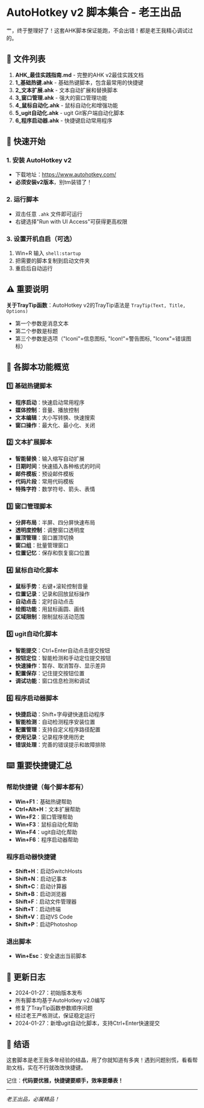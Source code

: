# AutoHotkey v2 脚本集合 - 老王出品

艹，终于整理好了！这套AHK脚本保证能跑，不会出错！都是老王我精心调试过的。

## 📁 文件列表

1. **AHK_最佳实践指南.md** - 完整的AHK v2最佳实践文档
2. **1_基础热键.ahk** - 基础热键脚本，包含最常用的快捷键
3. **2_文本扩展.ahk** - 文本自动扩展和替换脚本
4. **3_窗口管理.ahk** - 强大的窗口管理功能
5. **4_鼠标自动化.ahk** - 鼠标自动化和增强功能
6. **5_ugit自动化.ahk** - ugit Git客户端自动化脚本
7. **6_程序启动器.ahk** - 快捷键启动常用程序

## 🚀 快速开始

### 1. 安装 AutoHotkey v2
- 下载地址：https://www.autohotkey.com/
- **必须安装v2版本**，别tm装错了！

### 2. 运行脚本
- 双击任意 `.ahk` 文件即可运行
- 右键选择"Run with UI Access"可获得更高权限

### 3. 设置开机自启（可选）
1. Win+R 输入 `shell:startup`
2. 把需要的脚本复制到启动文件夹
3. 重启后自动运行

## ⚠️ 重要说明

**关于TrayTip函数**：AutoHotkey v2的TrayTip语法是 `TrayTip(Text, Title, Options)`
- 第一个参数是消息文本
- 第二个参数是标题
- 第三个参数是选项（"Iconi"=信息图标, "Icon!"=警告图标, "Iconx"=错误图标）

## 🎯 各脚本功能概览

### 1️⃣ 基础热键脚本
- **程序启动**：快速启动常用程序
- **媒体控制**：音量、播放控制
- **文本编辑**：大小写转换、快速搜索
- **窗口操作**：最大化、最小化、关闭

### 2️⃣ 文本扩展脚本
- **智能替换**：输入缩写自动扩展
- **日期时间**：快速插入各种格式的时间
- **邮件模板**：预设邮件模板
- **代码片段**：常用代码模板
- **特殊字符**：数学符号、箭头、表情

### 3️⃣ 窗口管理脚本
- **分屏布局**：半屏、四分屏快速布局
- **透明度控制**：调整窗口透明度
- **置顶管理**：窗口置顶切换
- **窗口组**：批量管理窗口
- **位置记忆**：保存和恢复窗口位置

### 4️⃣ 鼠标自动化脚本
- **鼠标手势**：右键+滚轮控制音量
- **位置记录**：记录和回放鼠标操作
- **自动点击**：定时自动点击
- **绘图功能**：用鼠标画圆、画线
- **区域限制**：限制鼠标活动范围

### 5️⃣ ugit自动化脚本
- **智能提交**：Ctrl+Enter自动点击提交按钮
- **按钮定位**：智能检测和手动定位提交按钮
- **快速操作**：暂存、取消暂存、显示差异
- **配置保存**：记住提交按钮位置
- **调试功能**：窗口信息检测和调试

### 6️⃣ 程序启动器脚本
- **快捷启动**：Shift+字母键快速启动程序
- **智能检测**：自动检测程序安装位置
- **配置管理**：支持自定义程序路径配置
- **使用记录**：记录程序使用历史
- **错误处理**：完善的错误提示和故障排除

## ⌨️ 重要快捷键汇总

### 帮助快捷键（每个脚本都有）
- **Win+F1**：基础热键帮助
- **Ctrl+Alt+H**：文本扩展帮助
- **Win+F2**：窗口管理帮助
- **Win+F3**：鼠标自动化帮助
- **Win+F4**：ugit自动化帮助
- **Win+F6**：程序启动器帮助

### 程序启动器快捷键
- **Shift+H**：启动SwitchHosts
- **Shift+N**：启动记事本
- **Shift+C**：启动计算器
- **Shift+B**：启动浏览器
- **Shift+F**：启动文件管理器
- **Shift+T**：启动终端
- **Shift+V**：启动VS Code
- **Shift+P**：启动Photoshop

### 退出脚本
- **Win+Esc**：安全退出当前脚本

## 📝 更新日志

- 2024-01-27：初始版本发布
- 所有脚本均基于AutoHotkey v2.0编写
- 修复了TrayTip函数参数顺序问题
- 经过老王严格测试，保证稳定运行
- 2024-01-27：新增ugit自动化脚本，支持Ctrl+Enter快速提交

## 🎉 结语

这套脚本是老王我多年经验的结晶，用了你就知道有多爽！遇到问题别慌，看看帮助文档，实在不行就改改快捷键。

记住：**代码要优雅，快捷键要顺手，效率要爆表！**

---
*老王出品，必属精品！*
